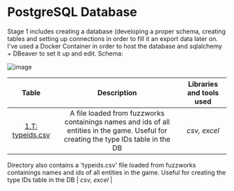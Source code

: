 # PostgreSQL Database
Stage 1 includes creating a database (developing a proper schema, creating tables and setting up connections in order to fill it an export data later on. I've used a Docker Container in order to host the database and sqlalchemy + DBeaver to set it up and edit. Schema:

![image](https://github.com/samalyarov/eve_online_market_analysis/assets/107198574/e75d24d8-3996-4db7-b8f0-5989d0f8b1a3)


| Table | Description | Libraries and tools used |
| :--------------------: | :---------------------: |:---------------------------:|
| [1.T: typeids.csv](link_here) | A file loaded from fuzzworks containings names and ids of all entities in the game. Useful for creating the type IDs table in the DB | *csv, excel* |



Directory also contains a 'typeids.csv' file loaded from fuzzworks containings names and ids of all entities in the game. Useful for creating the type IDs table in the DB | *csv, excel* |
